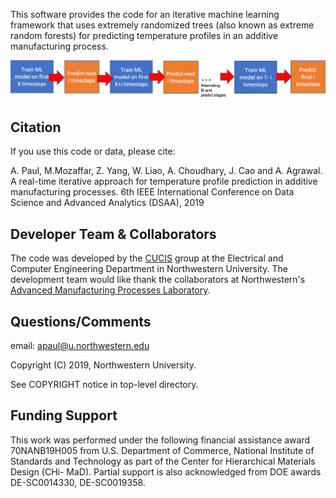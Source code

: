 This software provides the code for an iterative machine learning framework that uses extremely randomized trees (also known as extreme random forests) for predicting temperature profiles in an additive manufacturing process. 

<p align="center">
  <img src="iterative_additive.png" width="600">
</p>


## Citation

If you use this code or data, please cite:

A. Paul, M.Mozaffar, Z. Yang, W. Liao, A. Choudhary, J. Cao and A. Agrawal. A real-time iterative approach for temperature profile prediction in additive manufacturing processes. 6th IEEE International Conference on Data Science and Advanced Analytics (DSAA), 2019


## Developer Team & Collaborators 

The code was developed by the <a href="http://cucis.ece.northwestern.edu/">CUCIS</a> group at the Electrical and Computer Engineering Department in Northwestern University. The development team would like thank the collaborators at Northwestern's <a href="http://ampl.mech.northwestern.edu/">Advanced Manufacturing Processes Laboratory</a>. 


## Questions/Comments

email: apaul@u.northwestern.edu

Copyright (C) 2019, Northwestern University.

See COPYRIGHT notice in top-level directory.

## Funding Support

This work was performed under the following financial assistance award 70NANB19H005 from U.S. Department of Commerce, National Institute of Standards and Technology as part of the Center for Hierarchical Materials Design (CHi- MaD). Partial support is also acknowledged from DOE awards DE-SC0014330, DE-SC0019358.
